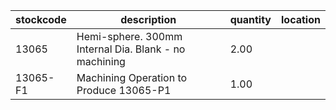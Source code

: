 |stockcode|description|quantity|location|
|---------|-----------|--------|--------|
|13065|Hemi-sphere. 300mm Internal Dia. Blank - no machining|2.00||
|13065-F1|Machining Operation to Produce 13065-P1|1.00||
